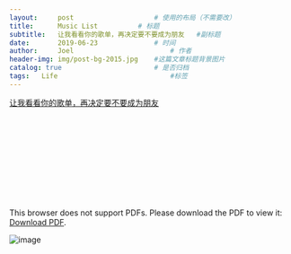 ```yaml
---
layout:     post   				    # 使用的布局（不需要改）
title:      Music List			# 标题 
subtitle:   让我看看你的歌单，再决定要不要成为朋友   #副标题
date:       2019-06-23 				# 时间
author:     Joel 						# 作者
header-img: img/post-bg-2015.jpg 	#这篇文章标题背景图片
catalog: true 						# 是否归档
tags:	Life							#标签
---
```

<a href="https://mp.weixin.qq.com/s?__biz=MjM5ODAxODM0MA==&mid=401612325&idx=1&sn=dacc6663c2aac6c1d77b62af6e782572&chksm=34d5926e03a21b78d1d9f3c8f622fe94bb0fbd8bf094d9f03e0af64aac93f07cdbbbc78cb7cb&mpshare=1&scene=1&srcid=1215ymXP90FHTMaJ22TMjhSS&pass_ticket=0lhtCWRx6Ep%2Bgy4kgFSURog96NhACLsmycVb105M67xO34ZN5g8K32tNZO%2Fmx6fn#rd">让我看看你的歌单，再决定要不要成为朋友 </a>

<object data="http://www.pdf995.com/samples/pdf.pdf" type="application/pdf" width="700px" height="700px">
    <embed src="http://www.pdf995.com/samples/pdf.pdf">
        <p>This browser does not support PDFs. Please download the PDF to view it: <a href="http://www.pdf995.com/samples/pdf.pdf">Download PDF</a>.</p>
    </embed>
</object>

<img src="http://www.pdf995.com/samples/pdf.pdf" alt="image">
